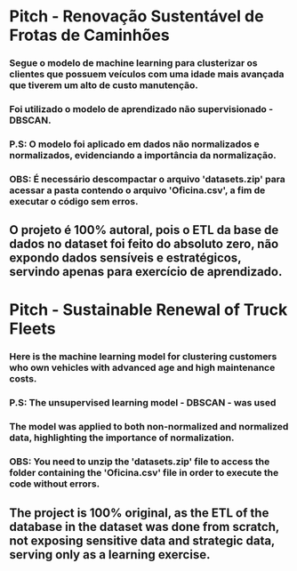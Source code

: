 # Pitch - Renovação Sustentável de Frotas de Caminhões

### Segue o modelo de machine learning para clusterizar os clientes que possuem veículos com uma idade mais avançada que tiverem um alto de custo manutenção.
### Foi utilizado o modelo de aprendizado não supervisionado - DBSCAN.
### P.S: O modelo foi aplicado em dados não normalizados e normalizados, evidenciando a importância da normalização.

### OBS: É necessário descompactar o arquivo 'datasets.zip' para acessar a pasta contendo o arquivo 'Oficina.csv', a fim de executar o código sem erros.

## O projeto é 100% autoral, pois o ETL da base de dados no dataset foi feito do absoluto zero, não expondo dados sensíveis e estratégicos, servindo apenas para exercício de aprendizado.

# Pitch - Sustainable Renewal of Truck Fleets

### Here is the machine learning model for clustering customers who own vehicles with advanced age and high maintenance costs.
### P.S: The unsupervised learning model - DBSCAN - was used
### The model was applied to both non-normalized and normalized data, highlighting the importance of normalization.

### OBS: You need to unzip the 'datasets.zip' file to access the folder containing the 'Oficina.csv' file in order to execute the code without errors.

## The project is 100% original, as the ETL of the database in the dataset was done from scratch, not exposing sensitive data and strategic data, serving only as a learning exercise.
